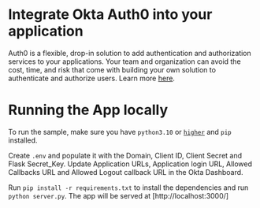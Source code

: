 # Integrate Okta Auth0 into your application
Auth0 is a flexible, drop-in solution to add authentication and authorization services to your applications. 
Your team and organization can avoid the cost, time, and risk that come with building your own solution to authenticate and authorize users. 
Learn more <a href="https://auth0.com/docs/get-started/auth0-overview">here</a>.

# Running the App locally

To run the sample, make sure you have `python3.10` or <a href="https://www.python.org/downloads/">`higher`</a> and `pip` installed.

Create `.env` and populate it with the Domain, Client ID, Client Secret and Flask Secret_Key.
Update Application URLs, Application login URL, Allowed Callbacks URL and Allowed Logout callback URL in the Okta Dashboard.

Run `pip install -r requirements.txt` to install the dependencies and run `python server.py`.
The app will be served at [http://localhost:3000/]
